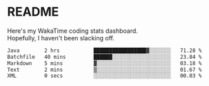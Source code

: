 # README

Here's my WakaTime coding stats dashboard.  
Hopefully, I haven't been slacking off.

<!--START_SECTION:waka-->

```txt
Java        2 hrs           █████████████████▓░░░░░░░   71.28 %
Batchfile   40 mins         ██████░░░░░░░░░░░░░░░░░░░   23.84 %
Markdown    5 mins          ▓░░░░░░░░░░░░░░░░░░░░░░░░   03.18 %
Text        2 mins          ▒░░░░░░░░░░░░░░░░░░░░░░░░   01.67 %
XML         0 secs          ░░░░░░░░░░░░░░░░░░░░░░░░░   00.03 %
```

<!--END_SECTION:waka-->